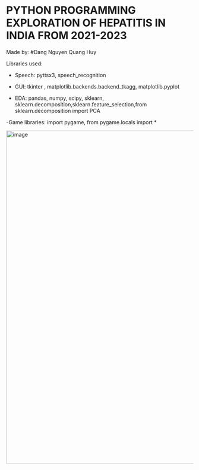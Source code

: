 # PYTHON PROGRAMMING EXPLORATION OF HEPATITIS IN INDIA FROM 2021-2023

Made by: #Dang Nguyen Quang Huy


Libraries used:
- Speech: pyttsx3, speech_recognition
  

- GUI:  tkinter ,  matplotlib.backends.backend_tkagg, matplotlib.pyplot
  
  

- EDA:  pandas, numpy, scipy, sklearn, sklearn.decomposition,sklearn.feature_selection,from sklearn.decomposition import PCA





-Game libraries: import pygame, from pygame.locals import * 

<img width="897" alt="image" src="https://github.com/huydeptrai1/DOANPYTHON/assets/117000361/8e4d7db8-1bfb-4481-84df-5284c90934a9">
